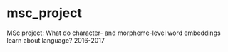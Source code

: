 # msc_project
MSc project: What do character- and morpheme-level word embeddings learn about language?
2016-2017
